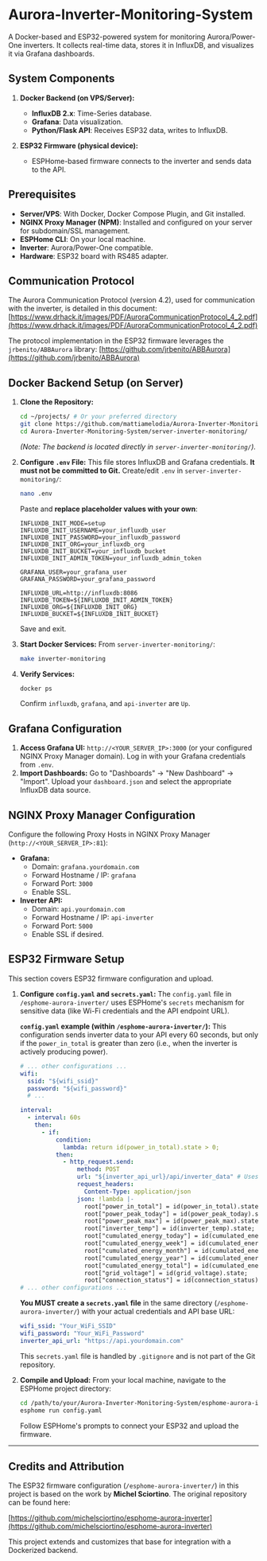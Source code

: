 # Aurora-Inverter-Monitoring-System

A Docker-based and ESP32-powered system for monitoring Aurora/Power-One inverters. It collects real-time data, stores it in InfluxDB, and visualizes it via Grafana dashboards.

## System Components

1.  **Docker Backend (on VPS/Server):**
    * **InfluxDB 2.x**: Time-Series database.
    * **Grafana**: Data visualization.
    * **Python/Flask API**: Receives ESP32 data, writes to InfluxDB.

2.  **ESP32 Firmware (physical device):**
    * ESPHome-based firmware connects to the inverter and sends data to the API.

## Prerequisites

* **Server/VPS**: With Docker, Docker Compose Plugin, and Git installed.
* **NGINX Proxy Manager (NPM)**: Installed and configured on your server for subdomain/SSL management.
* **ESPHome CLI**: On your local machine.
* **Inverter**: Aurora/Power-One compatible.
* **Hardware**: ESP32 board with RS485 adapter.

## Communication Protocol

The Aurora Communication Protocol (version 4.2), used for communication with the inverter, is detailed in this document:
[https://www.drhack.it/images/PDF/AuroraCommunicationProtocol_4_2.pdf](https://www.drhack.it/images/PDF/AuroraCommunicationProtocol_4_2.pdf)

The protocol implementation in the ESP32 firmware leverages the `jrbenito/ABBAurora` library:
[https://github.com/jrbenito/ABBAurora](https://github.com/jrbenito/ABBAurora)

## Docker Backend Setup (on Server)

1.  **Clone the Repository:**
    ```bash
    cd ~/projects/ # Or your preferred directory
    git clone https://github.com/mattiamelodia/Aurora-Inverter-Monitoring-System.git
    cd Aurora-Inverter-Monitoring-System/server-inverter-monitoring/
    ```
    *(Note: The backend is located directly in `server-inverter-monitoring/`).*

2.  **Configure `.env` File:**
    This file stores InfluxDB and Grafana credentials. **It must not be committed to Git.**
    Create/edit `.env` in `server-inverter-monitoring/`:
    ```bash
    nano .env
    ```
    Paste and **replace placeholder values with your own**:
    ```
    INFLUXDB_INIT_MODE=setup
    INFLUXDB_INIT_USERNAME=your_influxdb_user
    INFLUXDB_INIT_PASSWORD=your_influxdb_password
    INFLUXDB_INIT_ORG=your_influxdb_org
    INFLUXDB_INIT_BUCKET=your_influxdb_bucket
    INFLUXDB_INIT_ADMIN_TOKEN=your_influxdb_admin_token

    GRAFANA_USER=your_grafana_user
    GRAFANA_PASSWORD=your_grafana_password

    INFLUXDB_URL=http://influxdb:8086
    INFLUXDB_TOKEN=${INFLUXDB_INIT_ADMIN_TOKEN}
    INFLUXDB_ORG=${INFLUXDB_INIT_ORG}
    INFLUXDB_BUCKET=${INFLUXDB_INIT_BUCKET}
    ```
    Save and exit.

3.  **Start Docker Services:**
    From `server-inverter-monitoring/`:
    ```bash
    make inverter-monitoring
    ```

4.  **Verify Services:**
    ```bash
    docker ps
    ```
    Confirm `influxdb`, `grafana`, and `api-inverter` are `Up`.

## Grafana Configuration

1.  **Access Grafana UI:**
    `http://<YOUR_SERVER_IP>:3000` (or your configured NGINX Proxy Manager domain). Log in with your Grafana credentials from `.env`.
2.  **Import Dashboards:**
    Go to "Dashboards" -> "New Dashboard" -> "Import". Upload your `dashboard.json` and select the appropriate InfluxDB data source.

## NGINX Proxy Manager Configuration

Configure the following Proxy Hosts in NGINX Proxy Manager (`http://<YOUR_SERVER_IP>:81`):

* **Grafana:**
    * Domain: `grafana.yourdomain.com`
    * Forward Hostname / IP: `grafana`
    * Forward Port: `3000`
    * Enable SSL.
* **Inverter API:**
    * Domain: `api.yourdomain.com`
    * Forward Hostname / IP: `api-inverter`
    * Forward Port: `5000`
    * Enable SSL if desired.

## ESP32 Firmware Setup

This section covers ESP32 firmware configuration and upload.

1.  **Configure `config.yaml` and `secrets.yaml`:**
    The `config.yaml` file in `/esphome-aurora-inverter/` uses ESPHome's `secrets` mechanism for sensitive data (like Wi-Fi credentials and the API endpoint URL).

    **`config.yaml` example (within `/esphome-aurora-inverter/`):**
    This configuration sends inverter data to your API every 60 seconds, but only if the `power_in_total` is greater than zero (i.e., when the inverter is actively producing power).

    ```yaml
    # ... other configurations ...
    wifi:
      ssid: "${wifi_ssid}"
      password: "${wifi_password}"
      # ...

    interval:
      - interval: 60s
        then:
          - if:
              condition:
                lambda: return id(power_in_total).state > 0;
              then:
                - http_request.send:
                    method: POST
                    url: "${inverter_api_url}/api/inverter_data" # Uses secret for base URL
                    request_headers:
                      Content-Type: application/json
                    json: !lambda |-
                      root["power_in_total"] = id(power_in_total).state;
                      root["power_peak_today"] = id(power_peak_today).state;
                      root["power_peak_max"] = id(power_peak_max).state;
                      root["inverter_temp"] = id(inverter_temp).state;
                      root["cumulated_energy_today"] = id(cumulated_energy_today).state;
                      root["cumulated_energy_week"] = id(cumulated_energy_week).state;
                      root["cumulated_energy_month"] = id(cumulated_energy_month).state;
                      root["cumulated_energy_year"] = id(cumulated_energy_year).state;
                      root["cumulated_energy_total"] = id(cumulated_energy_total).state;
                      root["grid_voltage"] = id(grid_voltage).state;
                      root["connection_status"] = id(connection_status).state;
    # ... other configurations ...
    ```

    **You MUST create a `secrets.yaml` file** in the same directory (`/esphome-aurora-inverter/`) with your actual credentials and API base URL:
    ```yaml
    wifi_ssid: "Your_WiFi_SSID"
    wifi_password: "Your_WiFi_Password"
    inverter_api_url: "https://api.yourdomain.com"
    ```
    This `secrets.yaml` file is handled by `.gitignore` and is not part of the Git repository.

2.  **Compile and Upload:**
    From your local machine, navigate to the ESPHome project directory:
    ```bash
    cd /path/to/your/Aurora-Inverter-Monitoring-System/esphome-aurora-inverter/
    esphome run config.yaml
    ```
    Follow ESPHome's prompts to connect your ESP32 and upload the firmware.

---

## Credits and Attribution

The ESP32 firmware configuration (`/esphome-aurora-inverter/`) in this project is based on the work by **Michel Sciortino**. The original repository can be found here:

[https://github.com/michelsciortino/esphome-aurora-inverter](https://github.com/michelsciortino/esphome-aurora-inverter)

This project extends and customizes that base for integration with a Dockerized backend.
